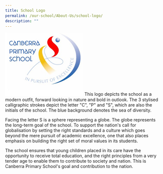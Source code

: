 ```yaml
---
title: School Logo
permalink: /our-school/About-Us/school-logo/
description: ""
---
```



<img src="/images/cps-logo1.jpg" 
     style="width:50%">
This logo depicts the school as a modern outfit, forward looking in nature and bold in outlook. The 3 stylised calligraphic strokes depict the letter "C", "P" and "S", which are also the initials of the school. The blue background denotes the sea of diversity.

Facing the letter S is a sphere representing a globe. The globe represents the long-term goal of the school. To support the nation's call for globalisation by setting the right standards and a culture which goes beyond the mere pursuit of academic excellence, one that also places emphasis on building the right set of moral values in its students.

The school ensures that young children placed in its care have the opportunity to receive total education, and the right principles from a very tender age to enable them to contribute to society and nation. This is Canberra Primary School's goal and contribution to the nation.